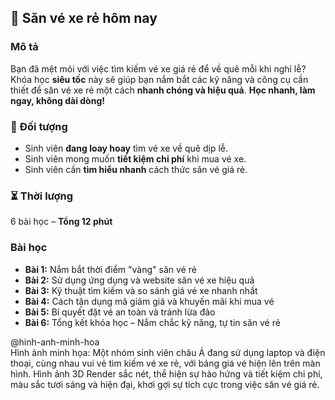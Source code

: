 ## 📌 Săn vé xe rẻ hôm nay

### Mô tả  
Bạn đã mệt mỏi với việc tìm kiếm vé xe giá rẻ để về quê mỗi khi nghỉ lễ? Khóa học **siêu tốc** này sẽ giúp bạn nắm bắt các kỹ năng và công cụ cần thiết để săn vé xe rẻ một cách **nhanh chóng và hiệu quả**. **Học nhanh, làm ngay, không dài dòng!**

### 🎯 Đối tượng  
- Sinh viên **đang loay hoay** tìm vé xe về quê dịp lễ.  
- Sinh viên mong muốn **tiết kiệm chi phí** khi mua vé xe.  
- Sinh viên cần **tìm hiểu nhanh** cách thức săn vé giá rẻ.  

### ⏳ Thời lượng  
6 bài học – **Tổng 12 phút**

### Bài học  
- **Bài 1:** Nắm bắt thời điểm "vàng" săn vé rẻ  
- **Bài 2:** Sử dụng ứng dụng và website săn vé xe hiệu quả  
- **Bài 3:** Kỹ thuật tìm kiếm và so sánh giá vé xe nhanh nhất  
- **Bài 4:** Cách tận dụng mã giảm giá và khuyến mãi khi mua vé  
- **Bài 5:** Bí quyết đặt vé an toàn và tránh lừa đảo  
- **Bài 6:** Tổng kết khóa học – Nắm chắc kỹ năng, tự tin săn vé rẻ  

@hinh-anh-minh-hoa  
Hình ảnh minh họa: Một nhóm sinh viên châu Á đang sử dụng laptop và điện thoại, cùng nhau vui vẻ tìm kiếm vé xe rẻ, với bảng giá vé hiện lên trên màn hình. Hình ảnh 3D Render sắc nét, thể hiện sự hào hứng và tiết kiệm chi phí, màu sắc tươi sáng và hiện đại, khơi gợi sự tích cực trong việc săn vé giá rẻ.